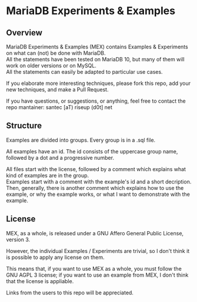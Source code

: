 <h1>MariaDB Experiments &amp; Examples</h1>
<h2>Overview</h2>
<p>
	MariaDB Experiments & Examples (MEX) contains Examples & Experiments
	on what can (not) be done with MariaDB.
	<br/>
	All the statements have been tested on MariaDB 10, but many of them
	will work on older versions or on MySQL.
	<br/>
	All the statements can easily be adapted to particular use cases.
</p>
<p>
	If you elaborate more interesting techniques, please fork this repo,
	add your new techniques, and make a Pull Request.
</p>
<p>
	If you have questions, or suggestions, or anything, feel free to contact
	the repo mantainer: santec [aT) riseup (d0t] net
</p>
<h2>Structure</h2>
<p>
	Examples are divided into groups. Every group is in a .sql file.
</p>
<p>
	All examples have an id. The id consists of the uppercase group name,
	followed by a dot and a progressive number.
</p>
<p>
	All files start with the license, followed by a comment which explains
	what kind of examples are in the group.<br/>
	Examples start with a comment with the example's id and a short decription.
	Then, generally, there is another comment which explains how to use the example,
	or why the example works, or what I want to demonstrate with the example.
</p>
<h2>License</h2>
<p>
	MEX, as a whole, is released under a GNU Affero General Public License, version 3.
</p>
<p>
	However, the individual Examples / Experiments are trivial, so I don't think
	it is possible to apply any license on them.
</p>
<p>
	This means that, if you want to use MEX as a whole, you must follow the GNU AGPL 3
	license; if you want to use an example from MEX, I don't think that the license
	is appliable.
</p>
<p>
	Links from the users to this repo will be appreciated.
</p>
